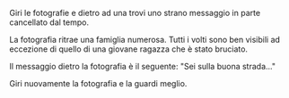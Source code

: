 Giri le fotografie e dietro ad una trovi uno 
strano messaggio in parte cancellato dal tempo.

La fotografia ritrae una famiglia numerosa.
Tutti i volti sono ben visibili ad eccezione di quello 
di una giovane ragazza che è stato bruciato.

Il messaggio dietro la fotografia è il seguente: 
"Sei sulla buona strada..."

Giri nuovamente la fotografia e la guardi meglio.
